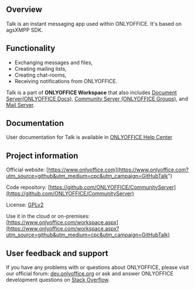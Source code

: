 ## Overview

Talk is an instant messaging app used within ONLYOFFICE. It's based on agsXMPP SDK. 

## Functionality

* Exchanging messages and files,
* Creating mailing lists,
* Creating chat-rooms,
* Receiving notifications from ONLYOFFICE.

Talk is a part of **ONLYOFFICE Workspace** that also includes [Document Server(ONLYOFFICE Docs)](https://github.com/ONLYOFFICE/DocumentServer), [Community Server (ONLYOFFICE Groups)](https://github.com/ONLYOFFICE/CommunityServer), and [Mail Server](https://github.com/ONLYOFFICE/Docker-MailServer). 

## Documentation

User documentation for Talk is available in [ONLYOFFICE Help Center](https://helpcenter.onlyoffice.com/gettingstarted/talk.aspx)

## Project information

Official website: [https://www.onlyoffice.com](https://www.onlyoffice.com?utm_source=github&utm_medium=cpc&utm_campaign=GitHubTalk")

Code repository: [https://github.com/ONLYOFFICE/CommunityServer](https://github.com/ONLYOFFICE/CommunityServer)

License: [GPLv2](https://www.gnu.org/licenses/old-licenses/gpl-2.0.en.html)

Use it in the cloud or on-premises: [https://www.onlyoffice.com/workspace.aspx](https://www.onlyoffice.com/workspace.aspx?utm_source=github&utm_medium=cpc&utm_campaign=GitHubTalk)

## User feedback and support

If you have any problems with or questions about ONLYOFFICE, please visit our official forum: [dev.onlyoffice.org][1] or ask and answer ONLYOFFICE development questions on [Stack Overflow][2].

  [1]: http://dev.onlyoffice.org
  [2]: http://stackoverflow.com/questions/tagged/onlyoffice
